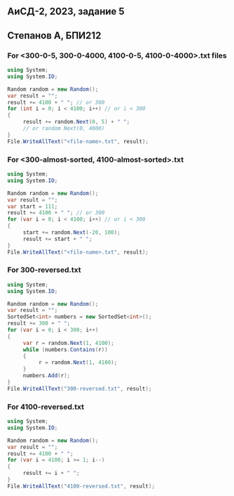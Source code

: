 ## АиСД-2, 2023, задание 5
## Степанов А, БПИ212

### For <300-0-5, 300-0-4000, 4100-0-5, 4100-0-4000>.txt files

```cs
using System;
using System.IO;

Random random = new Random();
var result = "";
result += 4100 + " "; // or 300
for (int i = 0; i < 4100; i++) // or i < 300
{
     result += random.Next(0, 5) + " ";
     // or random Next(0, 4000)
}
File.WriteAllText("<file-name>.txt", result);
```

### For <300-almost-sorted, 4100-almost-sorted>.txt

```cs
using System;
using System.IO;

Random random = new Random();
var result = "";
var start = 111;
result += 4100 + " "; // or 300
for (var i = 0; i < 4100; i++) // or i < 300
{
     start += random.Next(-20, 100);
     result += start + " ";
}
File.WriteAllText("<file-name>.txt", result);
```

### For 300-reversed.txt

```cs
using System;
using System.IO;

Random random = new Random();
var result = "";
SortedSet<int> numbers = new SortedSet<int>();
result += 300 + " ";
for (var i = 0; i < 300; i++)
{
     var r = random.Next(1, 4100);
     while (numbers.Contains(r))
     {
          r = random.Next(1, 4100);
     }
     numbers.Add(r);
}
File.WriteAllText("300-reversed.txt", result);
```

### For 4100-reversed.txt

```cs
using System;
using System.IO;

Random random = new Random();
var result = "";
result += 4100 + " ";
for (var i = 4100; i >= 1; i--)
{
     result += i + " ";
}
File.WriteAllText("4100-reversed.txt", result);
```